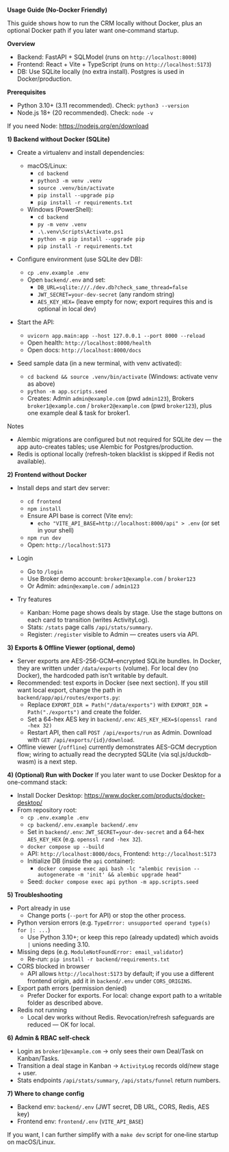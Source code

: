 **Usage Guide (No‑Docker Friendly)**

This guide shows how to run the CRM locally without Docker, plus an optional Docker path if you later want one‑command startup.

**Overview**
- Backend: FastAPI + SQLModel (runs on `http://localhost:8000`)
- Frontend: React + Vite + TypeScript (runs on `http://localhost:5173`)
- DB: Use SQLite locally (no extra install). Postgres is used in Docker/production.

**Prerequisites**
- Python 3.10+ (3.11 recommended). Check: `python3 --version`
- Node.js 18+ (20 recommended). Check: `node -v`

If you need Node: https://nodejs.org/en/download

**1) Backend without Docker (SQLite)**
- Create a virtualenv and install dependencies:
  - macOS/Linux:
    - `cd backend`
    - `python3 -m venv .venv`
    - `source .venv/bin/activate`
    - `pip install --upgrade pip`
    - `pip install -r requirements.txt`
  - Windows (PowerShell):
    - `cd backend`
    - `py -m venv .venv`
    - `.\.venv\Scripts\Activate.ps1`
    - `python -m pip install --upgrade pip`
    - `pip install -r requirements.txt`

- Configure environment (use SQLite dev DB):
  - `cp .env.example .env`
  - Open `backend/.env` and set:
    - `DB_URL=sqlite:///./dev.db?check_same_thread=false`
    - `JWT_SECRET=your-dev-secret` (any random string)
    - `AES_KEY_HEX=` (leave empty for now; export requires this and is optional in local dev)

- Start the API:
  - `uvicorn app.main:app --host 127.0.0.1 --port 8000 --reload`
  - Open health: `http://localhost:8000/health`
  - Open docs: `http://localhost:8000/docs`

- Seed sample data (in a new terminal, with venv activated):
  - `cd backend && source .venv/bin/activate` (Windows: activate venv as above)
  - `python -m app.scripts.seed`
  - Creates: Admin `admin@example.com` (pwd `admin123`), Brokers `broker1@example.com` / `broker2@example.com` (pwd `broker123`), plus one example deal & task for broker1.

Notes
- Alembic migrations are configured but not required for SQLite dev — the app auto-creates tables; use Alembic for Postgres/production.
- Redis is optional locally (refresh-token blacklist is skipped if Redis not available).

**2) Frontend without Docker**
- Install deps and start dev server:
  - `cd frontend`
  - `npm install`
  - Ensure API base is correct (Vite env):
    - `echo "VITE_API_BASE=http://localhost:8000/api" > .env` (or set in your shell)
  - `npm run dev`
  - Open: `http://localhost:5173`

- Login
  - Go to `/login`
  - Use Broker demo account: `broker1@example.com` / `broker123`
  - Or Admin: `admin@example.com` / `admin123`

- Try features
  - Kanban: Home page shows deals by stage. Use the stage buttons on each card to transition (writes ActivityLog).
  - Stats: `/stats` page calls `/api/stats/summary`.
  - Register: `/register` visible to Admin — creates users via API.

**3) Exports & Offline Viewer (optional, demo)**
- Server exports are AES-256-GCM–encrypted SQLite bundles. In Docker, they are written under `/data/exports` (volume). For local dev (no Docker), the hardcoded path isn’t writable by default.
- Recommended: test exports in Docker (see next section). If you still want local export, change the path in `backend/app/api/routes/exports.py`:
  - Replace `EXPORT_DIR = Path("/data/exports")` with `EXPORT_DIR = Path("./exports")` and create the folder.
  - Set a 64-hex AES key in `backend/.env`: `AES_KEY_HEX=$(openssl rand -hex 32)`
  - Restart API, then call `POST /api/exports/run` as Admin. Download with `GET /api/exports/{id}/download`.
- Offline viewer (`/offline`) currently demonstrates AES-GCM decryption flow; wiring to actually read the decrypted SQLite (via sql.js/duckdb-wasm) is a next step.

**4) (Optional) Run with Docker**
If you later want to use Docker Desktop for a one-command stack:
- Install Docker Desktop: https://www.docker.com/products/docker-desktop/
- From repository root:
  - `cp .env.example .env`
  - `cp backend/.env.example backend/.env`
  - Set in `backend/.env`: `JWT_SECRET=your-dev-secret` and a 64-hex `AES_KEY_HEX` (e.g. `openssl rand -hex 32`).
  - `docker compose up --build`
  - API: `http://localhost:8000/docs`, Frontend: `http://localhost:5173`
  - Initialize DB (inside the `api` container):
    - `docker compose exec api bash -lc "alembic revision --autogenerate -m 'init' && alembic upgrade head"`
  - Seed: `docker compose exec api python -m app.scripts.seed`

**5) Troubleshooting**
- Port already in use
  - Change ports (`--port` for API) or stop the other process.
- Python version errors (e.g. `TypeError: unsupported operand type(s) for |: ...`)
  - Use Python 3.10+; or keep this repo (already updated) which avoids `|` unions needing 3.10.
- Missing deps (e.g. `ModuleNotFoundError: email_validator`)
  - Re-run: `pip install -r backend/requirements.txt`
- CORS blocked in browser
  - API allows `http://localhost:5173` by default; if you use a different frontend origin, add it in `backend/.env` under `CORS_ORIGINS`.
- Export path errors (permission denied)
  - Prefer Docker for exports. For local: change export path to a writable folder as described above.
- Redis not running
  - Local dev works without Redis. Revocation/refresh safeguards are reduced — OK for local.

**6) Admin & RBAC self-check**
- Login as `broker1@example.com` → only sees their own Deal/Task on Kanban/Tasks.
- Transition a deal stage in Kanban → `ActivityLog` records old/new stage + user.
- Stats endpoints `/api/stats/summary`, `/api/stats/funnel` return numbers.

**7) Where to change config**
- Backend env: `backend/.env` (JWT secret, DB URL, CORS, Redis, AES key)
- Frontend env: `frontend/.env` (`VITE_API_BASE`)

If you want, I can further simplify with a `make dev` script for one‑line startup on macOS/Linux.

